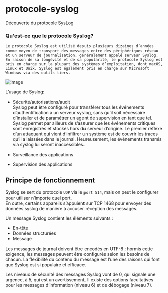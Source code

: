 # protocole-syslog
Découverte du protocole SysLog

### Qu'est-ce que le protocole Syslog?
```
Le protocole Syslog est utilisé depuis plusieurs dizaines d’années comme moyen de transport des messages entre des périphériques réseau et un serveur de journalisation, généralement appelé serveur Syslog. En raison de sa longévité et de sa popularité, le protocole Syslog est pris en charge sur la plupart des systèmes d’exploitation, dont macOS, Linux et Unix. Syslog est également pris en charge sur Microsoft Windows via des outils tiers.
```

![image](https://user-images.githubusercontent.com/83721477/168556535-37392dcc-eaed-462c-8ce6-d03338d2d3a8.png)


L’usage de Syslog:
* Sécurité/autorisations/audit<br>Syslog peut être configuré pour transférer tous les événements d’authentification à un serveur syslog, sans qu’il soit nécessaire d’installer et de paramétrer un agent de supervision en tant que tel.<br>Syslog permet par ailleurs de s’assurer que les événements critiques sont enregistrés et stockés hors du serveur d’origine. Le premier réflexe d’un attaquant qui vient d’infiltrer un système est de couvrir les traces qu’il a laissées dans le journal. Heureusement, les événements transmis via syslog lui seront inaccessibles.

* Surveillance des applications

* Supervision des applications

## Principe de fonctionnement
Syslog se sert du protocole `UDP` via le `port 514`, mais on peut le configurer pour utiliser n’importe quel port.<br>En outre, certains appareils s’appuient sur TCP 1468 pour envoyer des données syslog de manière à accuser réception des messages.

Un message Syslog contient les éléments suivants :
* En-tête
* Données structurées
* Message

Les messages de journal doivent être encodés en UTF-8 ; hormis cette exigence, les messages peuvent être configurés selon les besoins de chacun. La flexibilité du contenu du message est l’une des raisons qui font que Syslog est si populaire et efficace.<br>

Les niveaux de sécurité des messages Syslog vont de 0, qui signale une urgence, à 5, qui est un avertissement. Il existe des options facultatives pour les messages d’information (niveau 6) et de débogage (niveau 7).
